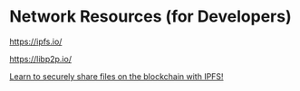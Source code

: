# Network Resources (for Developers)

https://ipfs.io/

https://libp2p.io/

[Learn to securely share files on the blockchain with IPFS!](https://medium.com/@mycoralhealth/learn-to-securely-share-files-on-the-blockchain-with-ipfs-219ee47df54c)